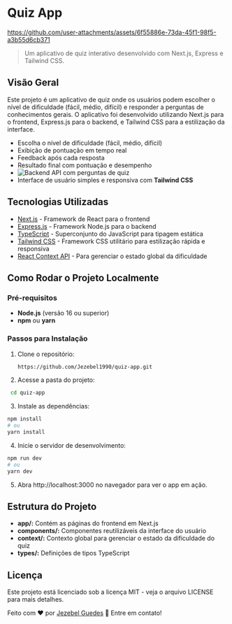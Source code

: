 # Quiz App

https://github.com/user-attachments/assets/6f55886e-73da-45f1-98f5-a3b55d6cb371

> Um aplicativo de quiz interativo desenvolvido com Next.js, Express e Tailwind CSS.

## Visão Geral
Este projeto é um aplicativo de quiz onde os usuários podem escolher o nível de dificuldade (fácil, médio, difícil) e responder a perguntas de conhecimentos gerais. O aplicativo foi desenvolvido utilizando Next.js para o frontend, Express.js para o backend, e Tailwind CSS para a estilização da interface.


- Escolha o nível de dificuldade (fácil, médio, difícil)
- Exibição de pontuação em tempo real
- Feedback após cada resposta
- Resultado final com pontuação e desempenho
- ![Backend API com perguntas de quiz](https://github.com/Jezebel1990/quiz-api.git) 
- Interface de usuário simples e responsiva com **Tailwind CSS**

## Tecnologias Utilizadas
- [Next.js](https://nextjs.org/) - Framework de React para o frontend
- [Express.js](https://expressjs.com/) - Framework Node.js para o backend
- [TypeScript](https://www.typescriptlang.org/) - Superconjunto do JavaScript para tipagem estática
- [Tailwind CSS](https://tailwindcss.com/) - Framework CSS utilitário para estilização rápida e responsiva
- [React Context API](https://reactjs.org/docs/context.html) - Para gerenciar o estado global da dificuldade

## Como Rodar o Projeto Localmente

### Pré-requisitos

- **Node.js** (versão 16 ou superior)
- **npm** ou **yarn**

### Passos para Instalação

1. Clone o repositório:

   ```bash
   https://github.com/Jezebel1990/quiz-app.git
   ```
2. Acesse a pasta do projeto:
```bash
 cd quiz-app
```
3. Instale as dependências:
```bash
npm install
# ou
yarn install
```
4. Inicie o servidor de desenvolvimento:
```bash
npm run dev
# ou
yarn dev
```
5. Abra http://localhost:3000 no navegador para ver o app em ação.


## Estrutura do Projeto
- **app/:** Contém as páginas do frontend em Next.js
- **components/:** Componentes reutilizáveis da interface do usuário
- **context/:** Contexto global para gerenciar o estado da dificuldade do quiz
- **types/:** Definições de tipos TypeScript

## Licença
Este projeto está licenciado sob a licença MIT - veja o arquivo LICENSE para mais detalhes.

Feito com ♥ por [Jezebel Guedes](https://www.linkedin.com/in/jezebel-guedes/) 👋 Entre em contato!
